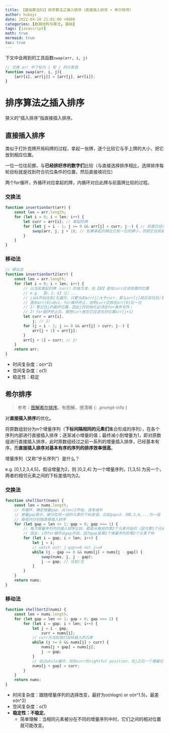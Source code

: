 ```yaml
---
title: 【基础算法01】排序算法之插入排序（直接插入排序 + 希尔排序）
author: hukeyi
date: 2022-04-28 21:01:00 +0800
categories: [数据结构与算法, 基础]
tags: [javascript]
math: true
mermaid: true
toc: true
---
```


下文中会用到的工具函数`swap(arr, i, j)`

```javascript
// 交换 arr 中下标为 i 和 j 的元素值
function swap(arr, i, j){
    [arr[i], arr[j]] = [arr[j], arr[i]];
}
```

# 排序算法之插入排序

狭义的“插入排序”指直接插入排序。

## 直接插入排序

类似于打扑克牌开局码牌的过程，拿起一张牌，逐个比较它与手上牌的大小，把它放到相应位置。

一位一位往前挪，与**已经排好序的数字们**比较（与直接选择排序相比，选择排序每轮目标就是找到符合坑位条件的位置，然后直接填坑位）

两个for循环，外循环对应拿起的牌，内循环对应此牌与前面牌比较的过程。

### 交换法

```javascript
function insertionSort(arr) {
    const len = arr.length;
    for (let i = 0; i < len; i++) {
        let curr = arr[i]; // 拿起的牌
        for (let j = i - 1; j >= 0 && arr[j] > curr; j--) { // 前面已经拿起排过位置的牌
            swap(arr, j, j + 1); // 如果拿起的牌比它前一位的牌小，则把它往前挪
        }
    }
}
```

### 移动法

```javascript
// 移动法
function insertionSort2(arr) {
    const len = arr.length;
    for (let i = 0; i < len; i++) {
		// 以当前拿起的牌（curr）的值为准，往【前】查找curr应该放置的位置
        // e.g. 【0，2，4】（1）...
        // j从4开始往前/左遍历，只要当前arr[j]大于curr，那么arr[j]就应该往后/右挪
        // 直到arr[0]=0<1，for循环终止，说明curr应放在arr[0]后一位
        // 1）需记住j的最终位置，因此j的初始化必须在for条件句外；
        // 2）for循环终止后，需把curr放在它应该在的位置arr[j+1]
        let curr = arr[i],
            j; // 1）
        for (j = i - 1; j >= 0 && arr[j] > curr; j--) {
            arr[j + 1] = arr[j];
        }
        arr[j + 1] = curr; // 2）
    }
    return arr;
}
```

- 时间复杂度：o(n^2)
- 空间复杂度：o(1)
- 稳定性：稳定

## 希尔排序

> 参考：[图解希尔排序](https://www.cnblogs.com/chengxiao/p/6104371.html)。有图解，很清晰
{: .prompt-info } 

对**直接插入排序**的优化。

将原数组划分为n个增量序列（**下标间隔相同的元素们**集合形成的序列），在各个序列内部进行直接插入排序；逐渐减小增量的值；最终减小到增量为1，即对原数组进行直接插入排序，此时原数组经过之前一系列的增量插入排序，已经基本有序，而**直接插入排序对基本有序的序列的排序效率很高**。

增量序列（又称“步长序列”）是什么？

e.g. [0,1,2,3,4,5]，假设增量为2，则 [0,2,4] 为一个增量序列，[1,3,5] 为另一个，两者的相邻元素之间的下标差值均为2。

### 交换法

```javascript
function shellSort(nums) {
    const len = nums.length;
    // 外循环，确定增量gap，从len/2开始，逐渐减半
    // 增量gap表示，被分在同一组的元素的下标差值，比如gap=3，则0,3,6,...为一组
    // 每组内分别做直接插入排序
    for (let gap = len >> 1; gap > 0; gap >>= 1) {
        // 每次增量序列内的插入排序比较，都是从每组的第2个元素开始的（因为第1个元素是一个单元素数组，自然有序
        // 因此，i的for循环从gap开始，因为gap是第1个增量序列的第2个元素下标
        for (let i = gap; i < len; i++) {
            let j = i;
            // watch out! j-gap>=0 not j>=0
            while (j - gap >= 0 && nums[j] < nums[j - gap]) {
                swap(nums, j, j - gap);
                j -= gap; // 往前/左
            }
        }
    }
    return nums;
}
```

### 移动法

```javascript
function shellSort2(nums) {
    const len = nums.length;
    for (let gap = len >> 1; gap > 0; gap >>= 1) {
        for (let i = gap; i < len; i++) {
            let j = i - gap,
                curr = nums[i];
            // curr为当前我们目标插入的元素
            while (j >= 0 && nums[j] > curr) {
                nums[j + gap] = nums[j];
                j -= gap;
            }
            // 经过while循环，找到curr的rightful position，在j之后一个增量位
            nums[j + gap] = curr;
        }
    }
    return nums;
}
```

- 时间复杂度：跟随增量序列的选择改变，最好为o(nlogn) or o(n^1.5)，最差o(n^2)
- 空间复杂度：o(1)
- **稳定性：不稳定**。
  - 简单理解：当相同元素被分在不同的增量序列中时，它们之间的相对位置就可能改变。